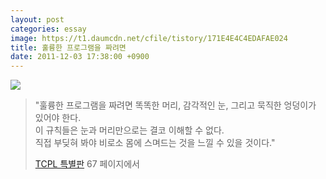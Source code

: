 ```yaml
---
layout: post
categories: essay
image: https://t1.daumcdn.net/cfile/tistory/171E4E4C4EDAFAE024
title: 훌륭한 프로그램을 짜려면
date: 2011-12-03 17:38:00 +0900
---
```


![](https://t1.daumcdn.net/cfile/tistory/171E4E4C4EDAFAE024)

> "훌륭한 프로그램을 짜려면 똑똑한 머리, 감각적인 눈, 그리고 묵직한 엉덩이가 있어야 한다.  
> 이 규칙들은 눈과 머리만으로는 결코 이해할 수 없다.  
> 직접 부딪혀 봐야 비로소 몸에 스며드는 것을 느낄 수 있을 것이다."  
> 
> [TCPL 특별판](https://www.yes24.com/Product/goods/1489213?scode=032&OzSrank=8) 67 페이지에서